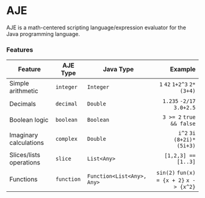 
AJE
===
AJE is a math-centered scripting language/expression evaluator for the Java programming language.

### Features
|Feature|AJE Type|Java Type|Example|
|---|---|---|---:|
|Simple arithmetic|`integer`| `Integer` |`1` `42` `1+2^3` `2*(3+4)`|
|Decimals|`decimal`| `Double` |`1.235` `-2/17` `3.0+2.5`|
|Boolean logic|`boolean`| `Boolean` |`3 >= 2` `true && false`|
|Imaginary calculations|`complex`| `Double` |`i^2` `3i` `(8+2i)*(5i+3)`|
|Slices/lists operations|`slice`| `List<Any>` |`[1,2,3] == [1..3]`|
|Functions|`function`| `Function<List<Any>, Any>` |`sin(2)` `fun(x) = {x + 2}` `x -> {x^2}`|